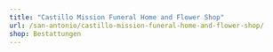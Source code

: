 ```yaml
---
title: "Castillo Mission Funeral Home and Flower Shop"
url: /san-antonio/castillo-mission-funeral-home-and-flower-shop/
shop: Bestattungen
---
```

